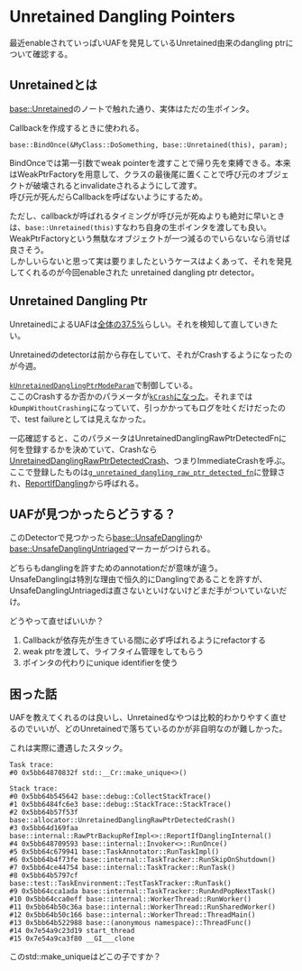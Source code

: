 # Unretained Dangling Pointers

最近enableされていっぱいUAFを発見しているUnretained由来のdangling ptrについて確認する。

## Unretainedとは
[base::Unretained](https://github.com/elkurin/elkurin-daily-notes/blob/main/docs/day20.md)のノートで触れた通り、実体はただの生ポインタ。

Callbackを作成するときに使われる。  
```cpp=
base::BindOnce(&MyClass::DoSomething, base::Unretained(this), param);
```
BindOnceでは第一引数でweak pointerを渡すことで帰り先を束縛できる。本来はWeakPtrFactoryを用意して、クラスの最後尾に置くことで呼び元のオブジェクトが破壊されるとinvalidateされるようにして渡す。  
呼び元が死んだらCallbackを呼ばないようにするため。

ただし、callbackが呼ばれるタイミングが呼び元が死ぬよりも絶対に早いときは、`base::Unretained(this)`すなわち自身の生ポインタを渡しても良い。  
WeakPtrFactoryという無駄なオブジェクトが一つ減るのでいらないなら消せば良さそう。  
しかしいらないと思って実は要りましたというケースはよくあって、それを発見してくれるのが今回enableされた unretained dangling ptr detector。

## Unretained Dangling Ptr
UnretainedによるUAFは[全体の37.5%](https://source.chromium.org/chromium/chromium/src/+/main:docs/unretained_dangling_ptr_guide.md;bpv=1)らしい。それを検知して直していきたい。

Unretainedのdetectorは前から存在していて、それがCrashするようになったのが今週。

[`kUnretainedDanglingPtrModeParam`](https://source.chromium.org/chromium/chromium/src/+/main:base/allocator/partition_alloc_features.cc;l=35;drc=e2c6afce60b755ff2c23b236baf045375715177a)で制御している。  
ここのCrashするか否かのパラメータが[`kCrash`になった](https://chromium-review.googlesource.com/c/chromium/src/+/5351597)。それまでは`kDumpWithoutCrashing`になっていて、引っかかってもログを吐くだけだったので、test failureとしては見えなかった。

一応確認すると、このパラメータはUnretainedDanglingRawPtrDetectedFnに何を登録するかを決めていて、Crashなら[UnretainedDanglingRawPtrDetectedCrash](https://source.chromium.org/chromium/chromium/src/+/main:base/allocator/partition_alloc_support.cc;l=760;drc=c292340f0c721cd88f9b14c453c877c55d13ce6b)、つまりImmediateCrashを呼ぶ。  
ここで登録したものは[`g_unretained_dangling_raw_ptr_detected_fn`](https://source.chromium.org/chromium/chromium/src/+/main:base/allocator/partition_allocator/src/partition_alloc/dangling_raw_ptr_checks.cc;l=15;drc=c292340f0c721cd88f9b14c453c877c55d13ce6b)に登録され、[ReportIfDangling](https://source.chromium.org/chromium/chromium/src/+/main:base/allocator/partition_allocator/src/partition_alloc/in_slot_metadata.h;l=304;drc=c292340f0c721cd88f9b14c453c877c55d13ce6b)から呼ばれる。


## UAFが見つかったらどうする？
このDetectorで見つかったら[base::UnsafeDangling](https://source.chromium.org/chromium/chromium/src/+/main:base/functional/bind.h;l=211;drc=7824b6f569e030d369cb58ba731b9c56eaeb6d93)か[base::UnsafeDanglingUntriaged](https://source.chromium.org/chromium/chromium/src/+/main:base/functional/bind.h;l=246;drc=7824b6f569e030d369cb58ba731b9c56eaeb6d93)マーカーがつけられる。

どちらもdanglingを許すためのannotationだが意味が違う。  
UnsafeDanglingは特別な理由で恒久的にDanglingであることを許すが、UnsafeDanglingUntriagedは直さないといけないけどまだ手がついていないだけ。

どうやって直せばいいか？  
1. Callbackが依存先が生きている間に必ず呼ばれるようにrefactorする
2. weak ptrを渡して、ライフタイム管理をしてもらう
3. ポインタの代わりにunique identifierを使う

## 困った話
UAFを教えてくれるのは良いし、Unretainedなやつは比較的わかりやすく直せるのでいいが、どのUnretainedで落ちているのかが非自明なのが難しかった。

これは実際に遭遇したスタック。
```
Task trace:
#0 0x5bb64870832f std::__Cr::make_unique<>()

Stack trace:
#0 0x5bb64b545642 base::debug::CollectStackTrace()
#1 0x5bb6484fc6e3 base::debug::StackTrace::StackTrace()
#2 0x5bb64b57f53f base::allocator::UnretainedDanglingRawPtrDetectedCrash()
#3 0x5bb64d169faa base::internal::RawPtrBackupRefImpl<>::ReportIfDanglingInternal()
#4 0x5bb648709593 base::internal::Invoker<>::RunOnce()
#5 0x5bb64c679941 base::TaskAnnotator::RunTaskImpl()
#6 0x5bb64b4f73fe base::internal::TaskTracker::RunSkipOnShutdown()
#7 0x5bb64ce44754 base::internal::TaskTracker::RunTask()
#8 0x5bb64b5797cf base::test::TaskEnvironment::TestTaskTracker::RunTask()
#9 0x5bb64cca1ada base::internal::TaskTracker::RunAndPopNextTask()
#10 0x5bb64cca0eff base::internal::WorkerThread::RunWorker()
#11 0x5bb64b50c36a base::internal::WorkerThread::RunSharedWorker()
#12 0x5bb64b50c166 base::internal::WorkerThread::ThreadMain()
#13 0x5bb64b522988 base::(anonymous namespace)::ThreadFunc()
#14 0x7e54a9c23d19 start_thread
#15 0x7e54a9ca3f80 __GI___clone
```
このstd::make_uniqueはどこの子ですか？